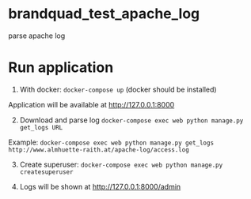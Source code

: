 # brandquad_test_apache_log
parse apache log




# Run application

1. With docker: `docker-compose up` (docker should be installed)

Application will be available at http://127.0.0.1:8000

2. Download and parse log `docker-compose exec web python manage.py get_logs URL`

Example:
`docker-compose exec web python manage.py get_logs http://www.almhuette-raith.at/apache-log/access.log`

3. Create superuser: `docker-compose exec web python manage.py createsuperuser`

4. Logs will be shown at http://127.0.0.1:8000/admin
